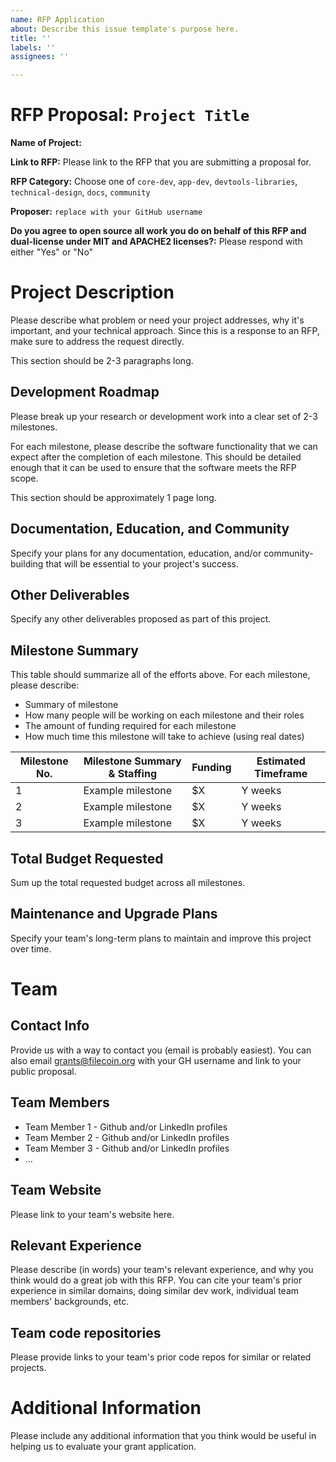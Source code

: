 ```yaml
---
name: RFP Application
about: Describe this issue template's purpose here.
title: ''
labels: ''
assignees: ''

---
```


# RFP Proposal: `Project Title`

**Name of Project:**

**Link to RFP:** Please link to the RFP that you are submitting a proposal for.

**RFP Category:** Choose one of `core-dev`, `app-dev`, `devtools-libraries`, `technical-design`, `docs`, `community`

**Proposer:** `replace with your GitHub username`

**Do you agree to open source all work you do on behalf of this RFP and dual-license under MIT and APACHE2 licenses?:** Please respond with either "Yes" or "No"

# Project Description

Please describe what problem or need your project addresses, why it's important, and your technical approach. Since this is a response to an RFP, make sure to address the request directly. 

This section should be 2-3 paragraphs long.

## Development Roadmap

Please break up your research or development work into a clear set of 2-3 milestones.

For each milestone, please describe the software functionality that we can expect after the completion of each milestone. This should be detailed enough that it can be used to ensure that the software meets the RFP scope.

This section should be approximately 1 page long.

## Documentation, Education, and Community

Specify your plans for any documentation, education, and/or community-building that will be essential to your project's success.

## Other Deliverables

Specify any other deliverables proposed as part of this project.

## Milestone Summary

This table should summarize all of the efforts above. For each milestone, please describe:
- Summary of milestone
- How many people will be working on each milestone and their roles
- The amount of funding required for each milestone
- How much time this milestone will take to achieve (using real dates)

| Milestone No. | Milestone Summary & Staffing | Funding | Estimated Timeframe |
| ------------- | --------------------- | ------- | ------------------- |
| 1             | Example milestone     | $X      | Y weeks             |
| 2             | Example milestone     | $X      | Y weeks             |
| 3             | Example milestone     | $X      | Y weeks             |

## Total Budget Requested

Sum up the total requested budget across all milestones.

## Maintenance and Upgrade Plans

Specify your team's long-term plans to maintain and improve this project over time.

# Team

## Contact Info

Provide us with a way to contact you (email is probably easiest). You can also email grants@filecoin.org with your GH username and link to your public proposal.

## Team Members

- Team Member 1 - Github and/or LinkedIn profiles
- Team Member 2 - Github and/or LinkedIn profiles
- Team Member 3 - Github and/or LinkedIn profiles
- ...

## Team Website

Please link to your team's website here.

## Relevant Experience

Please describe (in words) your team's relevant experience, and why you think would do a great job with this RFP. You can cite your team's prior experience in similar domains, doing similar dev work, individual team members' backgrounds, etc.

## Team code repositories

Please provide links to your team's prior code repos for similar or related projects.

# Additional Information

Please include any additional information that you think would be useful in helping us to evaluate your grant application.
